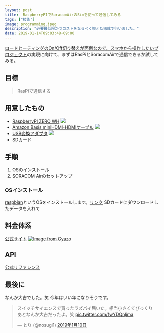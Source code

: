 ```yaml
---
layout: post
title:  RaspberryPIでSoracomAirのSimを使って通信してみる
tags: ["技術"]
image: programming.jpeg
description: "必要最低限かつコストをなるべく抑えた構成で行いました。"
date: 2019-01-14T09:03:48+09:00
---
```

[ロードヒーティングのOn/Off切り替えが面倒なので、スマホから操作したいプロジェクト](https://blog.nosugi.tech/programming-roadheating/)の実現に向けて、まずはRasPiとSoracomAirで通信できるか試してみる。

## 目標
> RasPiで通信する

## 用意したもの
- [RaspberryPI ZERO WH](https://www.switch-science.com/catalog/3646/)
<a href="https://www.amazon.co.jp/Raspberry-Pi-ZERO-Wi-Fi-Bluetooth%E3%80%81GPIO%E3%83%94%E3%83%B3%E3%83%98%E3%83%83%E3%83%80%E3%83%BC%E5%AE%9F%E8%A3%85%E6%B8%88%E3%81%BF%E3%83%A2%E3%83%87%E3%83%AB%EF%BC%89/dp/B07L1GFNH6/ref=as_li_ss_il?ie=UTF8&qid=1547126823&sr=8-3-spons&keywords=raspberry+pi+zero+wh&psc=1&linkCode=li2&tag=pipinosuke04-22&linkId=64301b909de7ceeb6e02de9fbfecceb3&language=ja_JP" target="_blank"><img border="0" src="//ws-fe.amazon-adsystem.com/widgets/q?_encoding=UTF8&ASIN=B07L1GFNH6&Format=_SL160_&ID=AsinImage&MarketPlace=JP&ServiceVersion=20070822&WS=1&tag=pipinosuke04-22&language=ja_JP" ></a><img src="https://ir-jp.amazon-adsystem.com/e/ir?t=pipinosuke04-22&language=ja_JP&l=li2&o=9&a=B07L1GFNH6" width="1" height="1" border="0" alt="" style="border:none !important; margin:0px !important;" />
- [Amazon Basis miniHDMI-HDMIケーブル](https://amzn.to/2D39KEB)
<a href="https://www.amazon.co.jp/Amazon%E3%83%99%E3%83%BC%E3%82%B7%E3%83%83%E3%82%AF-%E3%83%8F%E3%82%A4%E3%82%B9%E3%83%94%E3%83%BC%E3%83%89HDMI%E3%82%B1%E3%83%BC%E3%83%96%E3%83%AB-1-8m-%E3%82%BF%E3%82%A4%E3%83%97A%E3%82%AA%E3%82%B9-%E3%83%9F%E3%83%8B%E3%82%BF%E3%82%A4%E3%83%97C%E3%82%AA%E3%82%B9/dp/B014I8UEGY/ref=as_li_ss_il?ie=UTF8&qid=1547126678&sr=8-1-fkmr0&keywords=basis+hdmi+minihdmi&linkCode=li2&tag=pipinosuke04-22&linkId=f90fd5faead2a0aafdb41371c54d0b24&language=ja_JP" target="_blank"><img border="0" src="//ws-fe.amazon-adsystem.com/widgets/q?_encoding=UTF8&ASIN=B014I8UEGY&Format=_SL160_&ID=AsinImage&MarketPlace=JP&ServiceVersion=20070822&WS=1&tag=pipinosuke04-22&language=ja_JP" ></a><img src="https://ir-jp.amazon-adsystem.com/e/ir?t=pipinosuke04-22&language=ja_JP&l=li2&o=9&a=B014I8UEGY" width="1" height="1" border="0" alt="" style="border:none !important; margin:0px !important;" />
- [USB変換アダプタ](https://amzn.to/2FmL37v)
<a href="https://www.amazon.co.jp/UGREEN-OTG%E3%82%B1%E3%83%BC%E3%83%96%E3%83%AB-USB%E3%83%9B%E3%82%B9%E3%83%88%E5%A4%89%E6%8F%9B%E3%82%A2%E3%83%80%E3%83%97%E3%82%BF-micro-%E3%82%AA%E3%82%B9-USB/dp/B00LN3LQKQ/ref=as_li_ss_il?ie=UTF8&qid=1547126723&sr=8-9&keywords=usb+b+%E5%A4%89%E6%8F%9B&linkCode=li2&tag=pipinosuke04-22&linkId=3040ed4adbf4c7ab732eba75a297ce46&language=ja_JP" target="_blank"><img border="0" src="//ws-fe.amazon-adsystem.com/widgets/q?_encoding=UTF8&ASIN=B00LN3LQKQ&Format=_SL160_&ID=AsinImage&MarketPlace=JP&ServiceVersion=20070822&WS=1&tag=pipinosuke04-22&language=ja_JP" ></a><img src="https://ir-jp.amazon-adsystem.com/e/ir?t=pipinosuke04-22&language=ja_JP&l=li2&o=9&a=B00LN3LQKQ" width="1" height="1" border="0" alt="" style="border:none !important; margin:0px !important;" />
- SDカード

## 手順
1. OSのインストール
2. SORACOM Airのセットアップ


### OSインストール
[raspbian](https://www.raspberrypi.org/downloads/raspbian/)というOSをインストールします。[リンク](https://www.raspberrypi.org/downloads/raspbian/)
SDカードにダウンロードしたデータを入れて


## 料金体系
[公式サイト](https://soracom.jp/pricing/)
[![Image from Gyazo](https://i.gyazo.com/7f4cca4f19fb379db83ede56063940ac.png)](https://gyazo.com/7f4cca4f19fb379db83ede56063940ac)

## API
[公式リファレンス](https://dev.soracom.io/jp/docs/api/)

## 最後に
なんか大吉でした。笑 今年はいい年になりそうです。
<blockquote class="twitter-tweet" data-lang="ja"><p lang="ja" dir="ltr">スイッチサイエンスで買ったラズパイ届いた。相当小さくてびっくり<br>あとなんか大吉だったよ。笑 <a href="https://t.co/fwYDQnljma">pic.twitter.com/fwYDQnljma</a></p>&mdash; とり (@nosugi1) <a href="https://twitter.com/nosugi1/status/1083327478662217729?ref_src=twsrc%5Etfw">2019年1月10日</a></blockquote>
<script async src="https://platform.twitter.com/widgets.js" charset="utf-8"></script>

